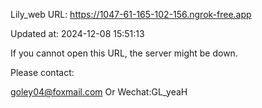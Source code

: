 Lily_web URL: https://1047-61-165-102-156.ngrok-free.app

Updated at: 2024-12-08 15:51:13

If you cannot open this URL, the server might be down.

Please contact: 

goley04@foxmail.com Or Wechat:GL_yeaH
